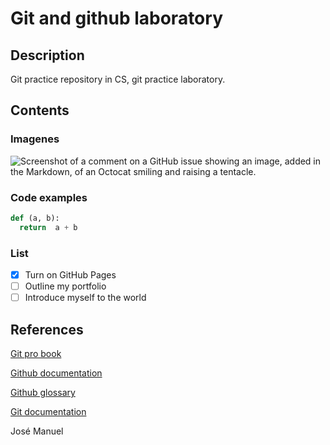 # Git and github laboratory

## Description
Git practice repository in CS, git practice laboratory.

## Contents
### Imagenes
![Screenshot of a comment on a GitHub issue showing an image, added in the Markdown, 
of an Octocat smiling and raising a tentacle.](https://www.elfinanciero.com.mx/resizer/ADbQtzpDIojGhtaovKx84MKdWEE=/400x267/filters:format(jpg):quality(70)/cloudfront-us-east-1.images.arcpublishing.com/elfinanciero/3MXLOOZN55CKXAKMZL2PRHWL4I.jpg)

### Code examples

``` python
def (a, b):
  return  a + b

```

### List
- [x] Turn on GitHub Pages
- [ ] Outline my portfolio
- [ ] Introduce myself to the world

## References

[Git pro book](https://git-scm.com/book/en/v2)

[Github documentation](https://docs.github.com/en)

[Github glossary](https://docs.github.com/en/get-started/learning-about-github/github-glossary)

[Git documentation](https://git-scm.com/doc)

José Manuel 
